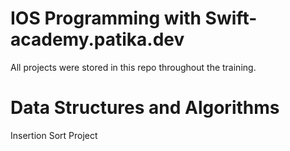 # IOS Programming with Swift- academy.patika.dev

All projects were stored in this repo throughout the training.

# Data Structures and Algorithms

Insertion Sort Project 
